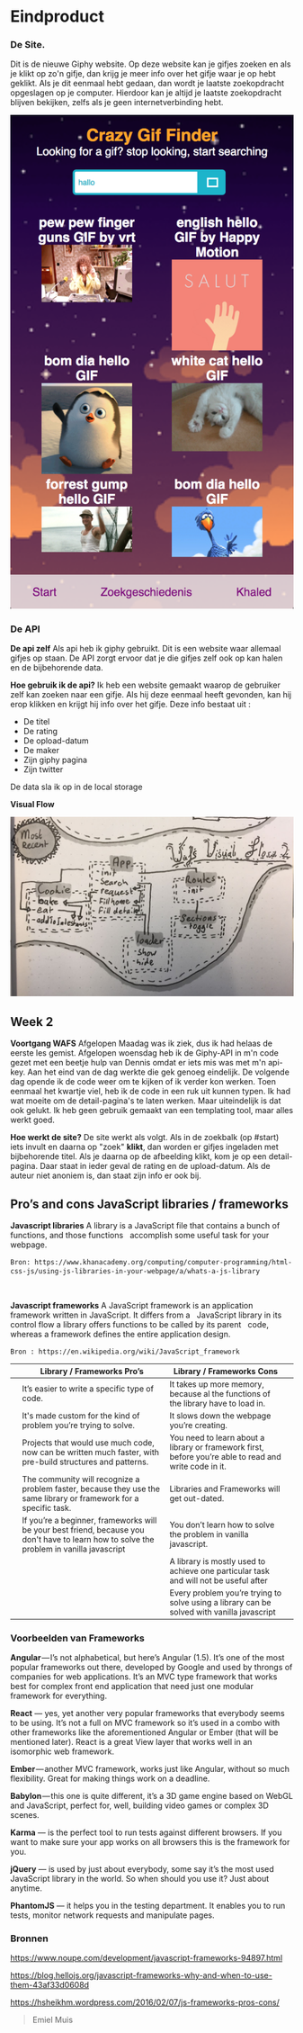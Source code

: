 # Eindproduct
### De Site.
Dit is de nieuwe Giphy website. Op deze website kan je gifjes zoeken en als je klikt op zo'n gifje, dan krijg je meer info over het gifje waar je op hebt geklikt. Als je dit eenmaal hebt gedaan, dan wordt je laatste zoekopdracht opgeslagen op je computer. Hierdoor kan je altijd je laatste zoekopdracht blijven bekijken, zelfs als je geen internetverbinding hebt.

![Site screenshot](https://github.com/muise001/wafs/blob/master/app.png "screenshot van de app")

### De API
**De api zelf**
Als api heb ik giphy gebruikt. Dit is een website waar allemaal gifjes op staan. De API zorgt ervoor dat je die gifjes zelf ook op kan halen en de bijbehorende data.

**Hoe gebruik ik de api?**
Ik heb een website gemaakt waarop de gebruiker zelf kan zoeken naar een gifje. Als hij deze eenmaal heeft gevonden, kan hij erop klikken en krijgt hij info over het gifje. 
Deze info bestaat uit :
* De titel
* De rating
* De opload-datum
* De maker
* Zijn giphy pagina
* Zijn twitter

De data sla ik op in de local storage

**Visual Flow**

![visual flow schets](https://github.com/muise001/wafs/blob/master/visualflow.jpg "visual flow schets")

## Week 2

**Voortgang WAFS**
Afgelopen Maadag was ik ziek, dus ik had helaas de eerste les gemist. Afgelopen woensdag heb ik de Giphy-API in m'n code gezet met een beetje hulp van Dennis omdat er iets mis was met m'n api-key. Aan het eind van de dag werkte die gek genoeg eindelijk. De volgende dag opende ik de code weer om te kijken of ik verder kon werken. Toen eenmaal het kwartje viel, heb ik de code in een ruk uit kunnen typen. Ik had wat moeite om de detail-pagina's te laten werken. Maar uiteindelijk is dat ook gelukt. Ik heb geen gebruik gemaakt van een templating tool, maar alles werkt goed.

**Hoe werkt de site?**
De site werkt als volgt. Als in de zoekbalk (op #start) iets invult en daarna op "zoek" **klikt**, dan worden er gifjes ingeladen met bijbehorende titel. Als je daarna op de afbeelding klikt, kom je op een detail-pagina. Daar staat in ieder geval de rating en de upload-datum. Als de auteur niet anoniem is, dan staat zijn info er ook bij. 

## Pro’s and cons JavaScript libraries / frameworks

**Javascript libraries**
	A library is a JavaScript file that contains a bunch of functions, and those functions  	accomplish some useful task for 
  your webpage.

	Bron: https://www.khanacademy.org/computing/computer-programming/html-css-js/using-js-libraries-in-your-webpage/a/whats-a-js-library

<br/>

**Javascript frameworks**
	A JavaScript framework is an application framework written in JavaScript. It differs from a  	JavaScript library in its 
  control flow a library offers functions to be called by its parent  	code, whereas a framework defines the entire 
  application design.

	Bron : https://en.wikipedia.org/wiki/JavaScript_framework


  || Library / Frameworks Pro’s        | Library / Frameworks Cons           |   |
|:-| ---------- |----------| -:|
||It’s easier to write a specific type of code.     | It takes up more memory, because al the functions of the library have to load in. |  |
|| It's made custom for the kind of problem you’re trying to solve.     | It slows down the webpage you’re creating.     |   |
|| Projects that would use much code, now can be written much faster, with pre-build structures and patterns. | You need to learn about a library or framework first,  before you’re able to read and write code in it.     |    | 
|| The community will recognize a problem faster, because they use the same library or framework for a specific task. | Libraries and Frameworks will get out-dated.     |    | 
|| If you’re a beginner, frameworks will be your best friend, because you don't have to learn how to solve the problem in vanilla javascript | You don’t learn how to solve the problem in vanilla javascript.     |    | 
||  | A library is mostly used to achieve one particular task and will not be useful after      |    | 
||  | Every problem you’re trying to solve using a library can be solved with vanilla javascript    |    | 


### Voorbeelden van Frameworks

**Angular** — I’s not alphabetical, but here’s Angular (1.5). It’s one of the most popular frameworks out there, developed by Google and used by throngs of companies for web applications. It’s an MVC type framework that works best for complex front end application that need just one modular framework for everything.

**React** — yes, yet another very popular frameworks that everybody seems to be using. It’s not a full on MVC framework so it’s used in a combo with other frameworks like the aforementioned Angular or Ember (that will be mentioned later). React is a great View layer that works well in an isomorphic web framework.

**Ember** — another MVC framework, works just like Angular, without so much flexibility. Great for making things work on a deadline.

**Babylon** — this one is quite different, it’s a 3D game engine based on WebGL and JavaScript, perfect for, well, building video games or complex 3D scenes.

**Karma** — is the perfect tool to run tests against different browsers. If you want to make sure your app works on all browsers this is the framework for you.

**jQuery** — is used by just about everybody, some say it’s the most used JavaScript library in the world. So when should you use it? Just about anytime.

**PhantomJS** — it helps you in the testing department. It enables you to run tests, monitor network requests and manipulate pages.


### Bronnen

https://www.noupe.com/development/javascript-frameworks-94897.html

https://blog.hellojs.org/javascript-frameworks-why-and-when-to-use-them-43af33d0608d

https://hsheikhm.wordpress.com/2016/02/07/js-frameworks-pros-cons/


>Emiel Muis
